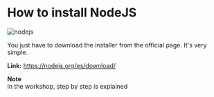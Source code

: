 # How to install NodeJS  
![nodejs](https://upload.wikimedia.org/wikipedia/commons/thumb/d/d9/Node.js_logo.svg/1200px-Node.js_logo.svg.png)  

You just have to download the installer from the official page. It's very simple.  

**Link:** https://nodejs.org/es/download/  


**Note**  
In the workshop, step by step is explained
